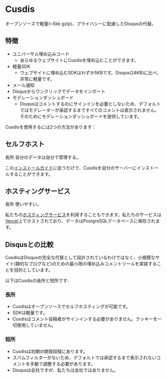 # Cusdis

オープンソースで軽量(~5kb gzip)、プライバシーに配慮したDisqusの代替。


## 特徴

- ユニバーサル埋め込みコード
  - あらゆるウェブサイトにCusdisを埋め込むことができます。
- 軽量SDK
  - ウェブサイトに埋め込むSDKはわずか5KBです。Disqus(24KB)に比べ、非常に軽量です。
- メール通知
- Disqusからワンクリックでデータをインポート
- モデレーションダッシュボード
  - Disqusはコメントするのにサインインを必要としないため、デフォルトではモデレーターが承認するまですべてのコメントは表示されません。そのためにモデレーションダッシュボードを提供しています。

Cusdisを使用するには2つの方法があります：

## セルフホスト

長所 自分のデータは自分で管理する。

この[インストールガイド](/self-host/vercel.md)に従うだけで、Cusdisを自分のサーバーにインストールすることができます。

## ホスティングサービス

長所 使いやすい。

私たちの[ホスティングサービス](https://cusdis.com/dashboard)を利用することもできます。私たちのサービスは[Vercel](https://vercel.com)上でホストされており、データはPostgreSQLデータベースに保存されます。

## Disqusとの比較

CusdisはDisqusの完全な代替として設計されているわけではなく、小規模なサイト(静的なブログなど)のための最小限の埋め込みコメントツールを実装することを目的としています。

以下はCusdisの長所と短所です:

### 長所

- Cusdisはオープンソースでセルフホスティングが可能です。
- SDKは軽量です。
- Cusdisはコメント投稿者がサインインする必要がありません。クッキーを一切使用していません。

### 短所

- Cusdisは初期の開発段階にあります。
- スパムフィルターがないため、デフォルトでは承認するまで表示されないコメントを手動で調整する必要があります。
- Disqusは会社ですが、私たちは会社ではありません。